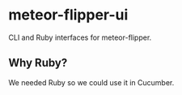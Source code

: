 meteor-flipper-ui
=================

CLI and Ruby interfaces for meteor-flipper.

## Why Ruby?

We needed Ruby so we could use it in Cucumber.
